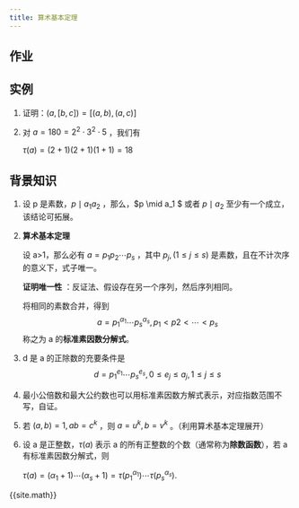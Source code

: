 ```yaml
---
title: 算术基本定理
---
```


## 作业



## 实例

1. 证明：$(a,[b,c])=[(a,b),(a,c)]$

2. 对 $a=180=2^2\cdot 3^2 \cdot 5$ ，我们有

   $\tau(a)=(2+1)(2+1)(1+1)=18$ 

## 背景知识

1. 设 p 是素数，$p \mid a_1a_2$ ，那么，$p \mid a_1 $ 或者 $p\mid a_2$ 至少有一个成立，该结论可拓展。

2. **算术基本定理**

   设 a>1，那么必有 $a=p_1p_2\cdots p_s$ ，其中 $p_j, (1 \le j \le s)$ 是素数，且在不计次序的意义下，式子唯一。

   **证明唯一性** ：反证法、假设存在另一个序列，然后序列相同。
   
   将相同的素数合并，得到
   $$
   a = p_1^{\alpha_1}\cdots p_s^{\alpha_s},p_1<p2<\cdots <p_s
   $$
   称之为 a 的**标准素因数分解式**。
   
3. d 是 a 的正除数的充要条件是
   $$
   d = p_1^{e_1}\cdots p_s^{e_s},0\le e_j\le a_j,1\le j\le s
   $$

4. 最小公倍数和最大公约数也可以用标准素因数方解式表示，对应指数范围不写，自证。

5. 若 $(a,b)=1,ab=c^k$ ，则 $a=u^k,b=v^k$ 。（利用算术基本定理展开）

6. 设 a 是正整数，$\tau(a)$ 表示 a 的所有正整数的个数（通常称为**除数函数**），若 a 有标准素因数分解式，则

   $\tau(a)=(\alpha_1+1)\cdots(\alpha_s+1)=\tau(p_1^{\alpha_1})\cdots\tau(p_s^{\alpha_s}).$

   







{{site.math}}







